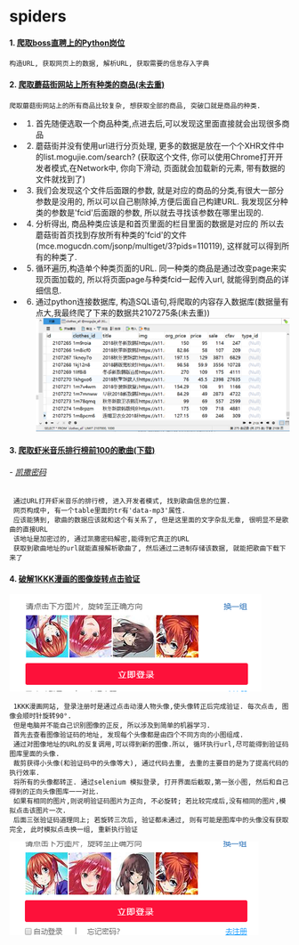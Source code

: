 # spiders
#### 1. [爬取boss直聘上的Python岗位](https://github.com/kingjxlove/spiders/blob/master/spiders/zhipin.py)
    构造URL, 获取网页上的数据, 解析URL, 获取需要的信息存入字典
#### 2. [爬取蘑菇街网站上所有种类的商品(未去重)](https://github.com/kingjxlove/spiders/blob/master/spiders/mogujie_all.py)
    爬取蘑菇街网站上的所有商品比较复杂, 想获取全部的商品, 突破口就是商品的种类.
   - 1. 首先随便选取一个商品种类,点进去后,可以发现这里面直接就会出现很多商品
   - 2. 蘑菇街并没有使用url进行分页处理, 更多的数据是放在一个个XHR文件中的list.mogujie.com/search?
	(获取这个文件, 你可以使用Chrome打开开发者模式,在Network中, 你向下滑动, 页面就会加载新的元素, 带有数据的文件就找到了)
   - 3. 我们会发现这个文件后面跟的参数, 就是对应的商品的分类,有很大一部分参数是没用的, 所以可以自己剔除掉,方便后面自己构建URL. 我发现区分种类的参数是'fcid'后面跟的参数, 所以就去寻找该参数在哪里出现的.
   - 4. 分析得出, 商品种类应该是和首页里面的栏目里面的数据是对应的 所以去蘑菇街首页找到存放所有种类的'fcid'的文件(mce.mogucdn.com/jsonp/multiget/3?pids=110119), 这样就可以得到所有的种类了.
   - 5. 循环遍历,构造单个种类页面的URL. 同一种类的商品是通过改变page来实现页面加载的, 所以将页面page与种类fcid一起传入url, 就能得到商品的详细信息.
   - 6. 通过python连接数据库, 构造SQL语句,将爬取的内容存入数据库(数据量有点大,我最终爬了下来的数据共2107275条(未去重))
   ![蘑菇街所有商品数据](https://github.com/kingjxlove/img/blob/master/spiders_img/%E8%98%91%E8%8F%87%E8%A1%97%E6%95%B0%E6%8D%AE.png)
#### 3. [爬取虾米音乐排行榜前100的歌曲(下载)](https://github.com/kingjxlove/spiders/blob/master/spiders/xiami.py)
###### - [凯撒密码](https://github.com/kingjxlove/spiders/blob/master/spiders/kaisha.py)
	 通过URL打开虾米音乐的排行榜, 进入开发者模式, 找到歌曲信息的位置.
	 网页构成中, 有一个table里面的tr有'data-mp3'属性.
	 应该能猜到, 歌曲的数据应该就和这个有关系了, 但是这里面的文字杂乱无章, 很明显不是歌曲的直接URL
	 该地址是加密过的, 通过凯撒密码解密,能得到它真正的URL
	 获取到歌曲地址的url就能直接解析歌曲了, 然后通过二进制存储该数据, 就能把歌曲下载下来了
#### 4. [破解1KKK漫画的图像旋转点击验证](https://github.com/kingjxlove/spiders/blob/master/spiders/img_check.py)
![未点击时的验证码](https://github.com/kingjxlove/img/blob/master/spiders_img/1kkk%E9%AA%8C%E8%AF%81%E7%A0%81.png)

	 1KKK漫画网站, 登录注册时是通过点击动漫人物头像,使头像转正后完成验证. 每次点击, 图像会顺时针旋转90°.
	 但是电脑并不能自己识别图像的正反, 所以涉及到简单的机器学习.
	 首先去查看图像验证码的地址, 发现每个头像都是由四个不同方向的小图组成.
	 通过对图像地址的URL的反复调用,可以得到新的图像.所以, 循环执行url,尽可能得到验证码图库里面的头像.
	 裁剪获得小头像(和验证码中的头像等大), 通过代码去重, 去重的主要目的是为了提高代码的执行效率.
	 将所有的头像都转正. 通过selenium 模拟登录, 打开界面后截取,第一张小图, 然后和自己得到的正向头像图库一一对比.
	 如果有相同的图片,则说明验证码图片为正向, 不必旋转; 若比较完成后,没有相同的图片,模拟点击该图片一次.
	 后面三张验证码道理同上; 若旋转三次后, 验证都未通过, 则有可能是图库中的头像没有获取完全, 此时模拟点击换一组, 重新执行验证
![验证完成后的图片](https://github.com/kingjxlove/img/blob/master/spiders_img/1kkk%E9%AA%8C%E8%AF%81%E7%A0%81(%E6%AD%A3).png)
	
